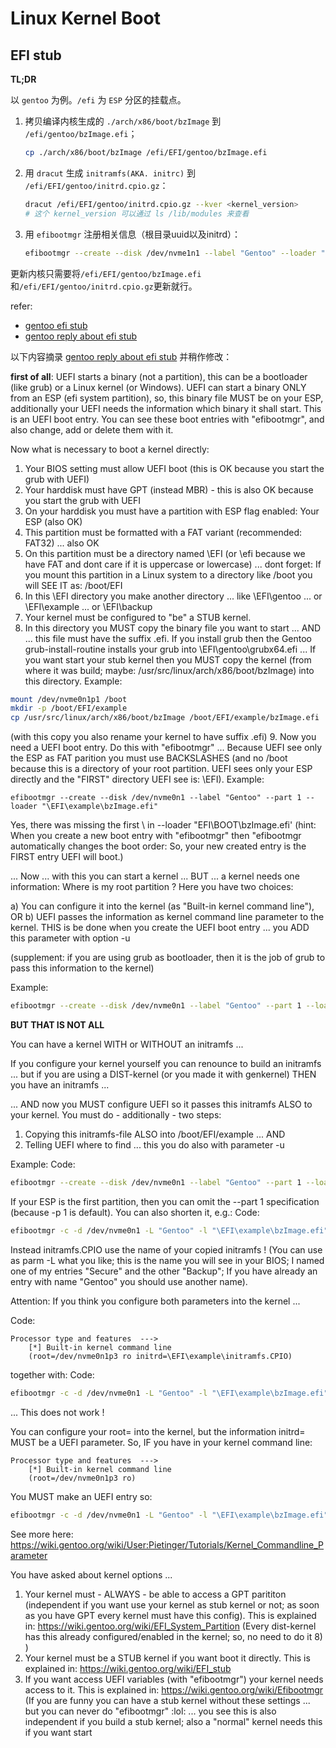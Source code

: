 # Linux Kernel Boot

## EFI stub

**TL;DR**

以 `gentoo` 为例。`/efi` 为 `ESP` 分区的挂载点。

1. 拷贝编译内核生成的 `./arch/x86/boot/bzImage` 到 `/efi/gentoo/bzImage.efi`；

    ```sh
    cp ./arch/x86/boot/bzImage /efi/EFI/gentoo/bzImage.efi
    ```

2. 用 `dracut` 生成 `initramfs(AKA. initrc)` 到 `/efi/EFI/gentoo/initrd.cpio.gz`：
    ```sh
    dracut /efi/EFI/gentoo/initrd.cpio.gz --kver <kernel_version>
    # 这个 kernel_version 可以通过 ls /lib/modules 来查看
    ```

3. 用 `efibootmgr` 注册相关信息（根目录uuid以及initrd）：
    ```sh
    efibootmgr --create --disk /dev/nvme1n1 --label "Gentoo" --loader "\EFI\gentoo\bzImage.efi" -u 'root=UUID=97ffc05a-6098-4af9-9d61-a40f403fffca initrd=\EFI\gentoo\initrd.cpio.gz'
    ```

更新内核只需要将`/efi/EFI/gentoo/bzImage.efi`和`/efi/EFI/gentoo/initrd.cpio.gz`更新就行。

refer: 

- [gentoo efi stub](https://wiki.gentoo.org/wiki/EFI_stub#Installation)
- [gentoo reply about efi stub](https://forums.gentoo.org/viewtopic-p-8805827.html#8805827)

以下内容摘录 [gentoo reply about efi stub](https://forums.gentoo.org/viewtopic-p-8805827.html#8805827) 并稍作修改：

**first of all**: UEFI starts a binary (not a partition), this can be a bootloader (like grub) or a Linux kernel (or Windows). UEFI can start a binary ONLY from an ESP (efi system partition), so, this binary file MUST be on your ESP, additionally your UEFI needs the information which binary it shall start. This is an UEFI boot entry. You can see these boot entries with "efibootmgr", and also change, add or delete them with it.

Now what is necessary to boot a kernel directly:

1. Your BIOS setting must allow UEFI boot (this is OK because you start the grub with UEFI)
2. Your harddisk must have GPT (instead MBR) - this is also OK because you start the grub with UEFI
3. On your harddisk you must have a partition with ESP flag enabled: Your ESP (also OK)
4. This partition must be formatted with a FAT variant (recommended: FAT32) ... also OK
5. On this partition must be a directory named \EFI (or \efi because we have FAT and dont care if it is uppercase or lowercase) ... dont forget: If you mount this partition in a Linux system to a directory like /boot you will SEE IT as: /boot/EFI
6. In this \EFI directory you make another directory ... like \EFI\gentoo ... or \EFI\example ... or \EFI\backup
7. Your kernel must be configured to "be" a STUB kernel.
8. In this directory you MUST copy the binary file you want to start ... AND ... this file must have the suffix .efi. If you install grub then the Gentoo grub-install-routine installs your grub into \EFI\gentoo\grubx64.efi ... If you want start your stub kernel then you MUST copy the kernel (from where it was build; maybe: /usr/src/linux/arch/x86/boot/bzImage) into this directory. Example:

```sh
mount /dev/nvme0n1p1 /boot
mkdir -p /boot/EFI/example
cp /usr/src/linux/arch/x86/boot/bzImage /boot/EFI/example/bzImage.efi
```

(with this copy you also rename your kernel to have suffix .efi)
9. Now you need a UEFI boot entry. Do this with "efibootmgr" ... Because UEFI see only the ESP as FAT parition you must use BACKSLASHES (and no /boot because this is a directory of your root partition. UEFI sees only your ESP directly and the "FIRST" directory UEFI see is: \EFI). Example:

```
efibootmgr --create --disk /dev/nvme0n1 --label "Gentoo" --part 1 --loader "\EFI\example\bzImage.efi"	
```
Yes, there was missing the first \ in --loader "EFI\BOOT\bzImage.efi'
(hint: When you create a new boot entry with "efibootmgr" then "efibootmgr automatically changes the boot order: So, your new created entry is the FIRST entry UEFI will boot.)

... Now ... with this you can start a kernel ... BUT ... a kernel needs one information: Where is my root partition ? Here you have two choices:

a) You can configure it into the kernel (as "Built-in kernel command line"), OR
b) UEFI passes the information as kernel command line parameter to the kernel. THIS is be done when you create the UEFI boot entry ... you ADD this parameter with option -u

(supplement: if you are using grub as bootloader, then it is the job of grub to pass this information to the kernel)

Example:

```sh
efibootmgr --create --disk /dev/nvme0n1 --label "Gentoo" --part 1 --loader "\EFI\example\bzImage.efi" -u "root=/dev/nvme0n1p3"	
```
**BUT THAT IS NOT ALL**

You can have a kernel WITH or WITHOUT an initramfs ...

If you configure your kernel yourself you can renounce to build an initramfs ... but if you are using a DIST-kernel (or you made it with genkernel) THEN you have an initramfs ...

... AND now you MUST configure UEFI so it passes this initramfs ALSO to your kernel. You must do - additionally - two steps:

1. Copying this initramfs-file ALSO into /boot/EFI/example ... AND
2. Telling UEFI where to find ... this you do also with parameter -u

Example:
Code:

```sh	
efibootmgr --create --disk /dev/nvme0n1 --label "Gentoo" --part 1 --loader "\EFI\example\bzImage.efi" -u "root=/dev/nvme0n1p3 initrd=\EFI\example\initramfs.CPIO"	
```


If your ESP is the first partition, then you can omit the --part 1 specification (because -p 1 is default). You can also shorten it, e.g.:
Code:	

```sh
efibootmgr -c -d /dev/nvme0n1 -L "Gentoo" -l "\EFI\example\bzImage.efi" -u "root=/dev/nvme0n1p3 initrd=\EFI\example\initramfs.CPIO"	
```

Instead initramfs.CPIO use the name of your copied initramfs ! (You can use as parm -L what you like; this is the name you will see in your BIOS; I named one of my entries "Secure" and the other "Backup"; If you have already an entry with name "Gentoo" you should use another name).

Attention: If you think you configure both parameters into the kernel ...

Code:	

```
Processor type and features  --->
    [*] Built-in kernel command line
    (root=/dev/nvme0n1p3 ro initrd=\EFI\example\initramfs.CPIO)	
```


together with:
Code:	

```sh
efibootmgr -c -d /dev/nvme0n1 -L "Gentoo" -l "\EFI\example\bzImage.efi"	
```

... This does not work !

You can configure your root= into the kernel, but the information initrd= MUST be a UEFI parameter. So, IF you have in your kernel command line:

```
Processor type and features  --->
    [*] Built-in kernel command line
    (root=/dev/nvme0n1p3 ro)	
```

You MUST make an UEFI entry so:

```sh
efibootmgr -c -d /dev/nvme0n1 -L "Gentoo" -l "\EFI\example\bzImage.efi" -u "initrd=\EFI\example\initramfs.CPIO"	
```

See more here:
https://wiki.gentoo.org/wiki/User:Pietinger/Tutorials/Kernel_Commandline_Parameter


You have asked about kernel options ...

1. Your kernel must - ALWAYS - be able to access a GPT parititon (independent if you want use your kernel as stub kernel or not; as soon as you have GPT every kernel must have this config). This is explained in: https://wiki.gentoo.org/wiki/EFI_System_Partition
(Every dist-kernel has this already configured/enabled in the kernel; so, no need to do it 8) )
2. Your kernel must be a STUB kernel if you want boot it directly. This is explained in: https://wiki.gentoo.org/wiki/EFI_stub
3. If you want access UEFI variables (with "efibootmgr") your kernel needs access to it. This is explained in: https://wiki.gentoo.org/wiki/Efibootmgr
(If you are funny you can have a stub kernel without these settings ... but you can never do "efibootmgr" :lol: ... you see this is also independent if you build a stub kernel; also a "normal" kernel needs this if you want start 

